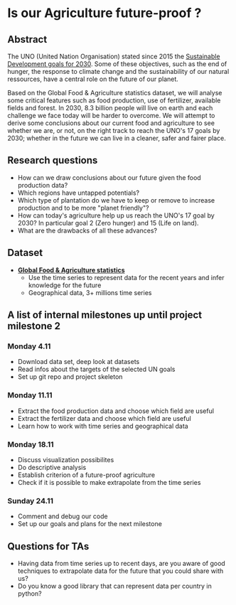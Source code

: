 # Is our Agriculture future-proof ?

## Abstract

The UNO (United Nation Organisation) stated since 2015 the [Sustainable Development goals for 2030](https://www.un.org/sustainabledevelopment/sustainable-development-goals/). Some of these objectives, such as the end of hunger, the response to climate change and the sustainability of our natural ressources,  have a central role on the future of our planet.

Based on the Global Food & Agriculture statistics dataset, we will analyse some critical features such as food production, use of fertilizer, available fields and forest. In 2030, 8.3 billion people will live on earth and each challenge we face today will be harder to overcome. We will attempt to derive some conclusions about our current food and agriculture to see whether we are, or not, on the right track to reach the UNO's 17 goals by 2030; whether in the future we can live in a cleaner, safer and fairer place.


## Research questions

- How can we draw conclusions about our future given the food production data?
- Which regions have untapped potentials?
- Which type of plantation do we have to keep or remove to increase production and to be more "planet friendly"?
- How can today's agriculture help up us reach the UNO's 17 goal by 2030? In particular goal 2 (Zero hunger) and 15 (Life on land).
- What are the drawbacks of all these advances?

## Dataset

- [**Global Food & Agriculture statistics**](https://www.kaggle.com/unitednations/global-food-agriculture-statistics#fao_data_land_data.csv)
    - Use the time series to represent data for the recent years and infer knowledge for the future
    - Geographical data, 3+ millions time series


## A list of internal milestones up until project milestone 2

### Monday 4.11
- Download data set, deep look at datasets
- Read infos about the targets of the selected UN goals
- Set up git repo and project skeleton

### Monday 11.11
- Extract the food production data and choose which field are useful
- Extract the fertilizer data and choose which field are useful
- Learn how to work with time series and geographical data

### Monday 18.11
- Discuss visualization possibilites
- Do descriptive analysis
- Establish criterion of a future-proof agriculture
- Check if it is possible to make extrapolate from the time series

### Sunday 24.11
- Comment and debug our code
- Set up our goals and plans for the next milestone


## Questions for TAs
- Having data from time series up to recent days, are you aware of good techniques to extrapolate data for the future that you could share with us?
- Do you know a good library that can represent data per country in python?
